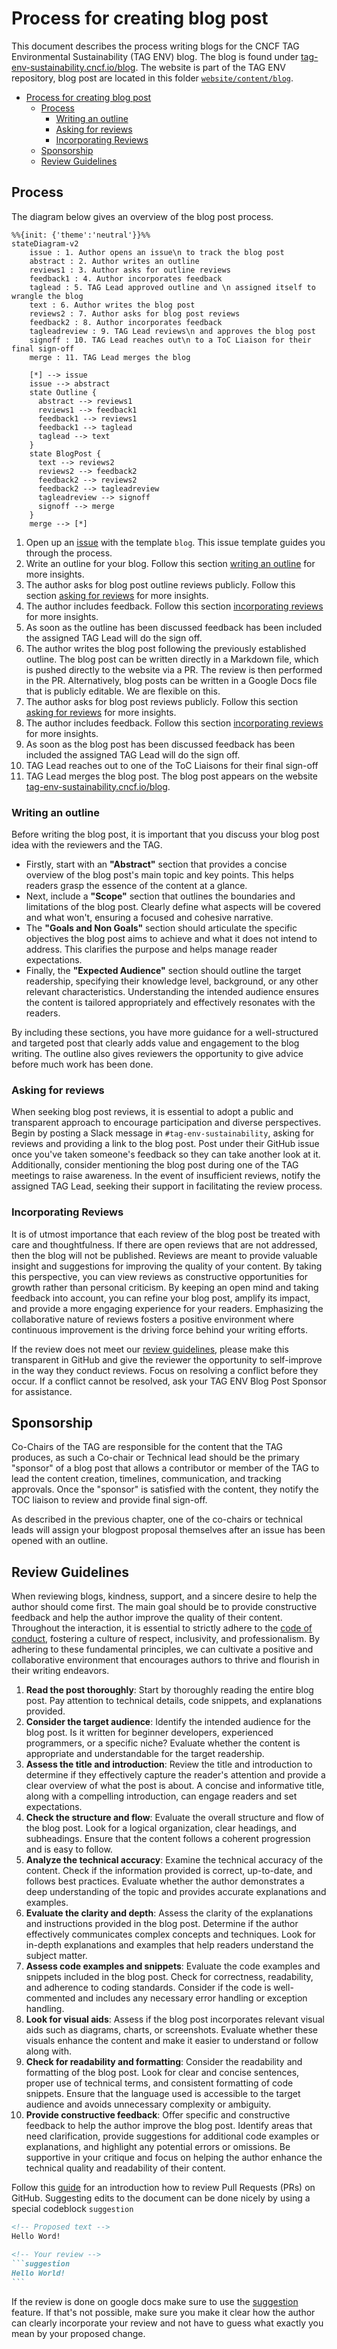 # Process for creating blog post

This document describes the process writing blogs for the CNCF TAG Environmental Sustainability (TAG ENV) blog. 
The blog is found under [tag-env-sustainability.cncf.io/blog](https://tag-env-sustainability.cncf.io/blog/).
The website is part of the TAG ENV repository, blog post are located in this folder [`website/content/blog`](https://github.com/cncf/tag-env-sustainability/tree/main/website/content/blog).

- [Process for creating blog post](#process-for-creating-blog-post)
  - [Process](#process)
    - [Writing an outline](#writing-an-outline)
    - [Asking for reviews](#asking-for-reviews)
    - [Incorporating Reviews](#incorporating-reviews)
  - [Sponsorship](#sponsorship)
  - [Review Guidelines](#review-guidelines)

## Process

The diagram below gives an overview of the blog post process.

```mermaid
%%{init: {'theme':'neutral'}}%%
stateDiagram-v2
    issue : 1. Author opens an issue\n to track the blog post
    abstract : 2. Author writes an outline
    reviews1 : 3. Author asks for outline reviews
    feedback1 : 4. Author incorporates feedback
    taglead : 5. TAG Lead approved outline and \n assigned itself to wrangle the blog
    text : 6. Author writes the blog post
    reviews2 : 7. Author asks for blog post reviews
    feedback2 : 8. Author incorporates feedback
    tagleadreview : 9. TAG Lead reviews\n and approves the blog post
    signoff : 10. TAG Lead reaches out\n to a ToC Liaison for their final sign-off
    merge : 11. TAG Lead merges the blog
    
    [*] --> issue
    issue --> abstract
    state Outline {
      abstract --> reviews1
      reviews1 --> feedback1
      feedback1 --> reviews1
      feedback1 --> taglead
      taglead --> text
    }
    state BlogPost {
      text --> reviews2
      reviews2 --> feedback2
      feedback2 --> reviews2
      feedback2 --> tagleadreview
      tagleadreview --> signoff
      signoff --> merge
    }
    merge --> [*]

```

1. Open up an [issue](https://github.com/cncf/tag-env-sustainability/issues/new/choose) with the template `blog`. This issue template guides you through the process.
2. Write an outline for your blog. Follow this section [writing an outline](#writing-an-outline) for more insights.
3. The author asks for blog post outline reviews publicly. Follow this section [asking for reviews](#asking-for-reviews) for more insights.
4. The author includes feedback. Follow this section [incorporating reviews](#incorporating-reviews) for more insights.
5. As soon as the outline has been discussed feedback has been included the assigned TAG Lead will do the sign off.
6. The author writes the blog post following the previously established outline. The blog post can be written directly in a Markdown file, which is pushed directly to the website via a PR. The review is then performed in the PR. Alternatively, blog posts can be written in a Google Docs file that is publicly editable. We are flexible on this.
7. The author asks for blog post reviews publicly. Follow this section [asking for reviews](#asking-for-reviews) for more insights.
8. The author includes feedback. Follow this section [incorporating reviews](#incorporating-reviews) for more insights.
9. As soon as the blog post has been discussed feedback has been included the assigned TAG Lead will do the sign off.
10. TAG Lead reaches out to one of the ToC Liaisons for their final sign-off
11. TAG Lead merges the blog post. The blog post appears on the website [tag-env-sustainability.cncf.io/blog](https://tag-env-sustainability.cncf.io/blog/).

### Writing an outline

Before writing the blog post, it is important that you discuss your blog post idea with the reviewers and the TAG.

* Firstly, start with an **"Abstract"** section that provides a concise overview of the blog post's main topic and key points. This helps readers grasp the essence of the content at a glance.
* Next, include a **"Scope"** section that outlines the boundaries and limitations of the blog post. Clearly define what aspects will be covered and what won't, ensuring a focused and cohesive narrative.
* The **"Goals and Non Goals"** section should articulate the specific objectives the blog post aims to achieve and what it does not intend to address. This clarifies the purpose and helps manage reader expectations. 
* Finally, the **"Expected Audience"** section should outline the target readership, specifying their knowledge level, background, or any other relevant characteristics. Understanding the intended audience ensures the content is tailored appropriately and effectively resonates with the readers.

By including these sections, you have more guidance for a well-structured and targeted post that clearly adds value and engagement to the blog writing. The outline also gives reviewers the opportunity to give advice before much work has been done.

### Asking for reviews

When seeking blog post reviews, it is essential to adopt a public and transparent approach to encourage participation and diverse perspectives.
Begin by posting a Slack message in `#tag-env-sustainability`, asking for reviews and providing a link to the blog post.
Post under their GitHub issue once you've taken someone's feedback so they can take another look at it.
Additionally, consider mentioning the blog post during one of the TAG meetings to raise awareness.
In the event of insufficient reviews, notify the assigned TAG Lead, seeking their support in facilitating the review process.

### Incorporating Reviews

It is of utmost importance that each review of the blog post be treated with care and thoughtfulness. 
If there are open reviews that are not addressed, then the blog will not be published.
Reviews are meant to provide valuable insight and suggestions for improving the quality of your content. By taking this perspective, you can view reviews as constructive opportunities for growth rather than personal criticism. By keeping an open mind and taking feedback into account, you can refine your blog post, amplify its impact, and provide a more engaging experience for your readers. Emphasizing the collaborative nature of reviews fosters a positive environment where continuous improvement is the driving force behind your writing efforts.

If the review does not meet our [review guidelines](#reviewguidelines), please make this transparent in GitHub and give the reviewer the opportunity to self-improve in the way they conduct reviews. Focus on resolving a conflict before they occur.
If a conflict cannot be resolved, ask your TAG ENV Blog Post Sponsor for assistance.

## Sponsorship

Co-Chairs of the TAG are responsible for the content that the TAG produces, as such a Co-chair or Technical lead should be the primary "sponsor" of a blog post that allows a contributor or member of the TAG to lead the content creation, timelines, communication, and tracking approvals.
Once the "sponsor" is satisfied with the content, they notify the TOC liaison to review and provide final sign-off.

As described in the previous chapter, one of the co-chairs or technical leads will assign your blogpost proposal themselves after an issue has been opened with an outline.

## Review Guidelines

When reviewing blogs, kindness, support, and a sincere desire to help the author should come first.
The main goal should be to provide constructive feedback and help the author improve the quality of their content.
Throughout the interaction, it is essential to strictly adhere to the [code of conduct](../CODE-OF-CONDUCT.md), fostering a culture of respect, inclusivity, and professionalism.
By adhering to these fundamental principles, we can cultivate a positive and collaborative environment that encourages authors to thrive and flourish in their writing endeavors.

1. **Read the post thoroughly**: Start by thoroughly reading the entire blog post. Pay attention to technical details, code snippets, and explanations provided.
2. **Consider the target audience**: Identify the intended audience for the blog post. Is it written for beginner developers, experienced programmers, or a specific niche? Evaluate whether the content is appropriate and understandable for the target readership.
3. **Assess the title and introduction**: Review the title and introduction to determine if they effectively capture the reader's attention and provide a clear overview of what the post is about. A concise and informative title, along with a compelling introduction, can engage readers and set expectations.
4. **Check the structure and flow**: Evaluate the overall structure and flow of the blog post. Look for a logical organization, clear headings, and subheadings. Ensure that the content follows a coherent progression and is easy to follow.
5. **Analyze the technical accuracy**: Examine the technical accuracy of the content. Check if the information provided is correct, up-to-date, and follows best practices. Evaluate whether the author demonstrates a deep understanding of the topic and provides accurate explanations and examples.
6. **Evaluate the clarity and depth**: Assess the clarity of the explanations and instructions provided in the blog post. Determine if the author effectively communicates complex concepts and techniques. Look for in-depth explanations and examples that help readers understand the subject matter.
7. **Assess code examples and snippets**: Evaluate the code examples and snippets included in the blog post. Check for correctness, readability, and adherence to coding standards. Consider if the code is well-commented and includes any necessary error handling or exception handling.
8. **Look for visual aids**: Assess if the blog post incorporates relevant visual aids such as diagrams, charts, or screenshots. Evaluate whether these visuals enhance the content and make it easier to understand or follow along with.
9. **Check for readability and formatting**: Consider the readability and formatting of the blog post. Look for clear and concise sentences, proper use of technical terms, and consistent formatting of code snippets. Ensure that the language used is accessible to the target audience and avoids unnecessary complexity or ambiguity.
10. **Provide constructive feedback**: Offer specific and constructive feedback to help the author improve the blog post. Identify areas that need clarification, provide suggestions for additional code examples or explanations, and highlight any potential errors or omissions. Be supportive in your critique and focus on helping the author enhance the technical quality and readability of their content.

Follow this [guide](https://docs.github.com/en/pull-requests/collaborating-with-pull-requests/reviewing-changes-in-pull-requests/reviewing-proposed-changes-in-a-pull-request) for an introduction how to review Pull Requests (PRs) on GitHub.
Suggesting edits to the document can be done nicely by using a special codeblock `suggestion`

````md
<!-- Proposed text -->
Hello Word!

<!-- Your review -->
```suggestion
Hello World!
```
````

If the review is done on google docs make sure to use the [suggestion](https://support.google.com/docs/answer/6033474?hl=en&co=GENIE.Platform%3DDesktop&oco=0) feature. If that's not possible, make sure you make it clear how the author can clearly incorporate your review and not have to guess what exactly you mean by your proposed change.